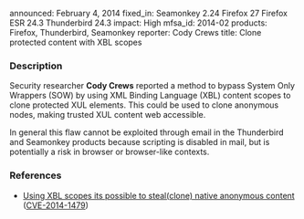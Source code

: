 announced: February 4, 2014
fixed_in: Seamonkey 2.24
          Firefox 27
          Firefox ESR 24.3
          Thunderbird 24.3
impact: High
mfsa_id: 2014-02
products: Firefox, Thunderbird, Seamonkey
reporter: Cody Crews
title: Clone protected content with XBL scopes

<h3>Description</h3>

<p>Security researcher <strong>Cody Crews</strong> reported a method to bypass
System Only Wrappers (SOW) by using XML Binding Language (XBL) content scopes to
clone protected XUL elements. This could be used to clone anonymous nodes,
making trusted XUL content web accessible.
</p>

<p class="note">In general this flaw cannot be exploited through email in the
Thunderbird and Seamonkey products because scripting is disabled in mail, but is
potentially a risk in browser or browser-like contexts.</p>

<h3>References</h3>

<ul>
  <li><a href="https://bugzilla.mozilla.org/show_bug.cgi?id=911864">
       Using XBL scopes its possible to steal(clone) native anonymous
content</a> (<a href="http://cve.mitre.org/cgi-bin/cvename.cgi?name=CVE-2014-1479" class="ex-ref">CVE-2014-1479</a>)</li>
</ul>



